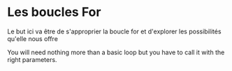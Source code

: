 # Les boucles For 

Le but ici va être de s'approprier la boucle for et d'explorer les possibilités qu'elle nous offre

You will need nothing more than a basic loop but you have to call it with the right parameters.

